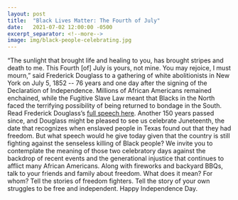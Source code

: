 ```yaml
---
layout: post
title:  "Black Lives Matter: The Fourth of July"
date:   2021-07-02 12:00:00 -0500
excerpt_separator: <!--more-->
image: img/black-people-celebrating.jpg
---
```

“The sunlight that brought life and healing to you, has brought stripes and death to me. This Fourth [of] July is yours, not mine. You may rejoice, I must mourn,” said Frederick Douglass to a gathering of white abolitionists in New York <!--more--> on July 5, 1852 -- 76 years and one day after the signing of the Declaration of Independence. Millions of African Americans remained enchained, while the Fugitive Slave Law meant that Blacks in the North faced the terrifying possibility of being returned to bondage in the South. Read Frederick Douglass’s [full speech here][full-speech]. Another 150 years passed since, and Douglass might be pleased to see us celebrate Juneteenth, the date that recognizes when enslaved people in Texas found out that they had freedom. But what speech would he give today given that the country is still fighting against the senseless killing of Black people? We invite you to contemplate the meaning of those two celebratory days against the backdrop of recent events and the generational injustice that continues to afflict many African Americans. Along with fireworks and backyard BBQs, talk to your friends and family about freedom. What does it mean? For whom? Tell the stories of freedom fighters. Tell the story of your own struggles to be free and independent. Happy Independence Day.

[full-speech]: https://r20.rs6.net/tn.jsp?f=001vDKXPx5BwSk00y24YipFR04rtzUzFUIc3B_kGd81VrsUTek4tz7W69j3MWkQE284TZcSlTwYv4TLt_CVL567d0Yf3SFyPGtzXKhPvkYbFj2Y9wfRlnUxXfDumLZE8OfQt5Q7hReOOroceNzROszkwg_qbIZ92YwBRtQEqsnCqEbye1Dvf-1HeL-eDxgFztrN1iPxvD0Wm3nrutQlezuVUG4GPb0qUqPtbV6OFm71CPyrxjxi8uOIXg==&c=FHZPgBUMXC5xKHlJyibesADSYm5FRIiCavHnicYVzfaJ1QBWPxQXtA==&ch=I76N1orkwAPBgF4uRSbs5zGO5oijDL-0tKV8SGHYxtj7_Q20ZzcuxA==
